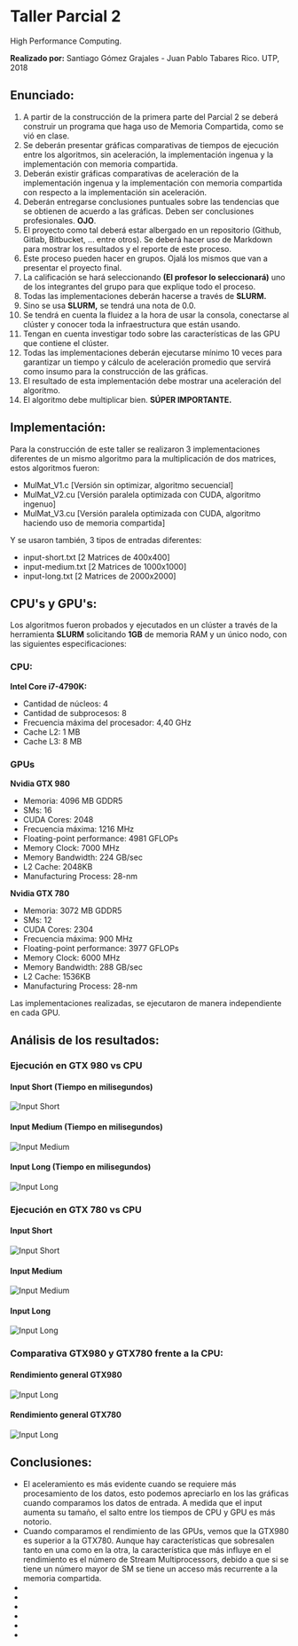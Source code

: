 # Taller Parcial 2
High Performance Computing. 

**Realizado por:** Santiago Gómez Grajales - Juan Pablo Tabares Rico. UTP, 2018

## Enunciado:

1. A partir de la construcción de la primera parte del Parcial 2 se deberá construir un programa que haga uso de Memoria Compartida, como se vió en clase.
2. Se deberán presentar gráficas comparativas de tiempos de ejecución entre los algoritmos, sin aceleración, la implementación ingenua y la implementación con memoria compartida.
3. Deberán existir gráficas comparativas de aceleración de la implementación ingenua y la implementación con memoria compartida con respecto a la implementación sin aceleración.
4. Deberán entregarse conclusiones puntuales sobre las tendencias que se obtienen de acuerdo a las gráficas. Deben ser conclusiones profesionales. **OJO**.
5. El proyecto como tal deberá estar albergado en un repositorio (Github, Gitlab, Bitbucket, ... entre otros). Se deberá hacer uso de Markdown para mostrar los resultados y el reporte de este proceso.
6. Este proceso pueden hacer en grupos. Ojalá los mismos que van a presentar el proyecto final.
7. La calificación se hará seleccionando **(El profesor lo seleccionará)** uno de los integrantes del grupo para que explique todo el proceso.
8. Todas las implementaciones deberán hacerse a través de **SLURM​.**
9. Sino se usa **SLURM​,** se tendrá una nota de 0.0.
10. Se tendrá en cuenta la fluidez a la hora de usar la consola, conectarse al clúster y conocer toda la infraestructura que están usando.
11. Tengan en cuenta investigar todo sobre las características de las GPU que contiene el clúster.
12. Todas las implementaciones deberán ejecutarse mínimo 10 veces para garantizar un tiempo y cálculo de aceleración promedio que servirá como insumo para la construcción de las gráficas.
13. El resultado de esta implementación debe mostrar una aceleración del algoritmo.
14. El algoritmo debe multiplicar bien. **SÚPER IMPORTANTE.**


## Implementación:

Para la construcción de este taller se realizaron 3 implementaciones diferentes de un mismo algoritmo para la multiplicación de dos matrices, estos algoritmos fueron:

- MulMat_V1.c [Versión sin optimizar, algoritmo secuencial]
- MulMat_V2.cu [Versión paralela optimizada con CUDA, algoritmo ingenuo]
- MulMat_V3.cu [Versión paralela optimizada con CUDA, algoritmo haciendo uso de memoria compartida]

Y se usaron también, 3 tipos de entradas diferentes:

- input-short.txt [2 Matrices de 400x400]
- input-medium.txt [2 Matrices de 1000x1000]
- input-long.txt [2 Matrices de 2000x2000]


## CPU's y GPU's:

Los algoritmos fueron probados y ejecutados en un clúster a través de la herramienta **SLURM** solicitando **1GB** de memoria RAM y un único nodo, con las siguientes especificaciones:

### CPU:

**Intel Core i7-4790K:**

- Cantidad de núcleos: 4
- Cantidad de subprocesos: 8
- Frecuencia máxima del procesador: 4,40 GHz
- Cache L2: 1 MB
- Cache L3: 8 MB

### GPUs

**Nvidia GTX 980**

- Memoria: 4096 MB GDDR5
- SMs: 16
- CUDA Cores: 2048
- Frecuencia máxima: 1216 MHz
- Floating-point performance: 4981 GFLOPs
- Memory Clock: 7000 MHz
- Memory Bandwidth: 224 GB/sec
- L2 Cache: 2048KB
- Manufacturing Process: 28-nm

**Nvidia GTX 780**

- Memoria: 3072 MB GDDR5
- SMs: 12
- CUDA Cores: 2304
- Frecuencia máxima: 900 MHz
- Floating-point performance: 3977 GFLOPs
- Memory Clock: 6000 MHz
- Memory Bandwidth: 288 GB/sec
- L2 Cache: 1536KB
- Manufacturing Process: 28-nm

Las implementaciones realizadas, se ejecutaron de manera independiente en cada GPU.


## Análisis de los resultados:

### Ejecución en GTX 980 vs CPU
#### Input Short (Tiempo en milisegundos)
![Input Short](https://raw.githubusercontent.com/Magoratogha/HPC/master/CUDA/Taller%20Parcial%202/Files/980short.jpeg)
#### Input Medium (Tiempo en milisegundos)
![Input Medium](https://raw.githubusercontent.com/Magoratogha/HPC/master/CUDA/Taller%20Parcial%202/Files/980medium.jpeg)
#### Input Long (Tiempo en milisegundos)
![Input Long](https://raw.githubusercontent.com/Magoratogha/HPC/master/CUDA/Taller%20Parcial%202/Files/980long.jpeg)

### Ejecución en GTX 780 vs CPU
#### Input Short
![Input Short](https://raw.githubusercontent.com/Magoratogha/HPC/master/CUDA/Taller%20Parcial%202/Files/780short.jpeg)
#### Input Medium
![Input Medium](https://raw.githubusercontent.com/Magoratogha/HPC/master/CUDA/Taller%20Parcial%202/Files/780medium.jpeg)
#### Input Long
![Input Long](https://raw.githubusercontent.com/Magoratogha/HPC/master/CUDA/Taller%20Parcial%202/Files/780long.jpeg)

### Comparativa GTX980 y GTX780 frente a la CPU:
#### Rendimiento general GTX980
![Input Long](https://raw.githubusercontent.com/Magoratogha/HPC/master/CUDA/Taller%20Parcial%202/Files/980vsCPU.PNG)
#### Rendimiento general GTX780
![Input Long](https://raw.githubusercontent.com/Magoratogha/HPC/master/CUDA/Taller%20Parcial%202/Files/780vsCPU.PNG)


## Conclusiones:
- El aceleramiento es más evidente cuando se requiere más procesamiento de los datos, esto podemos apreciarlo en los las gráficas cuando comparamos los datos de entrada. A medida que el input aumenta su tamaño, el salto entre los tiempos de CPU y GPU es más notorio.
- Cuando comparamos el rendimiento de las GPUs, vemos que la GTX980 es superior a la GTX780. Aunque hay características que sobresalen tanto en una como en la otra, la característica que más influye en el rendimiento es el número de Stream Multiprocessors, debido a que si se tiene un número mayor de SM se tiene un acceso más recurrente a la memoria compartida.
- 
-
-
-
-
-
